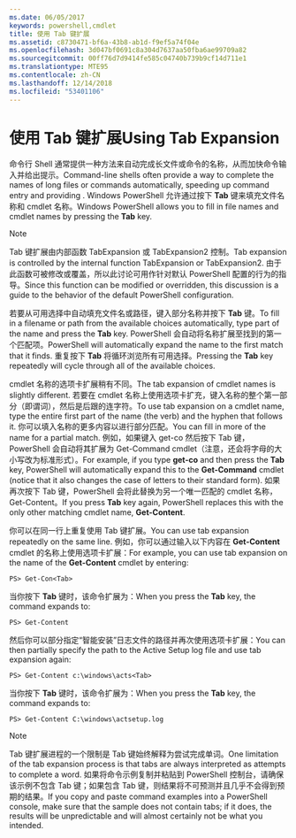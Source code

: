 ```yaml
---
ms.date: 06/05/2017
keywords: powershell,cmdlet
title: 使用 Tab 键扩展
ms.assetid: c8730471-bf6a-43b8-ab1d-f9ef5a74f04e
ms.openlocfilehash: 3d047bf0691c8a304d7637aa50fba6ae99709a82
ms.sourcegitcommit: 00ff76d7d9414fe585c04740b739b9cf14d711e1
ms.translationtype: MTE95
ms.contentlocale: zh-CN
ms.lasthandoff: 12/14/2018
ms.locfileid: "53401106"
---
```

# <a name="using-tab-expansion"></a><span data-ttu-id="275fb-103">使用 Tab 键扩展</span><span class="sxs-lookup"><span data-stu-id="275fb-103">Using Tab Expansion</span></span>

<span data-ttu-id="275fb-104">命令行 Shell 通常提供一种方法来自动完成长文件或命令的名称，从而加快命令输入并给出提示。</span><span class="sxs-lookup"><span data-stu-id="275fb-104">Command-line shells often provide a way to complete the names of long files or commands automatically, speeding up command entry and providing .</span></span> <span data-ttu-id="275fb-105">Windows PowerShell 允许通过按下 **Tab** 键来填充文件名称和 cmdlet 名称。</span><span class="sxs-lookup"><span data-stu-id="275fb-105">Windows PowerShell allows you to fill in file names and cmdlet names by pressing the **Tab** key.</span></span>

> [!NOTE]
> <span data-ttu-id="275fb-106">Tab 键扩展由内部函数 TabExpansion 或 TabExpansion2 控制。</span><span class="sxs-lookup"><span data-stu-id="275fb-106">Tab expansion is controlled by the internal function TabExpansion or TabExpansion2.</span></span> <span data-ttu-id="275fb-107">由于此函数可被修改或覆盖，所以此讨论可用作针对默认 PowerShell 配置的行为的指导。</span><span class="sxs-lookup"><span data-stu-id="275fb-107">Since this function can be modified or overridden, this discussion is a guide to the behavior of the default PowerShell configuration.</span></span>

<span data-ttu-id="275fb-108">若要从可用选择中自动填充文件名或路径，键入部分名称并按下 **Tab** 键。</span><span class="sxs-lookup"><span data-stu-id="275fb-108">To fill in a filename or path from the available choices automatically, type part of the name and press the **Tab** key.</span></span> <span data-ttu-id="275fb-109">PowerShell 会自动将名称扩展至找到的第一个匹配项。</span><span class="sxs-lookup"><span data-stu-id="275fb-109">PowerShell will automatically expand the name to the first match that it finds.</span></span> <span data-ttu-id="275fb-110">重复按下 **Tab** 将循环浏览所有可用选择。</span><span class="sxs-lookup"><span data-stu-id="275fb-110">Pressing the **Tab** key repeatedly will cycle through all of the available choices.</span></span>

<span data-ttu-id="275fb-111">cmdlet 名称的选项卡扩展稍有不同。</span><span class="sxs-lookup"><span data-stu-id="275fb-111">The tab expansion of cmdlet names is slightly different.</span></span> <span data-ttu-id="275fb-112">若要在 cmdlet 名称上使用选项卡扩充，键入名称的整个第一部分（即谓词），然后是后跟的连字符。</span><span class="sxs-lookup"><span data-stu-id="275fb-112">To use tab expansion on a cmdlet name, type the entire first part of the name (the verb) and the hyphen that follows it.</span></span> <span data-ttu-id="275fb-113">你可以填入名称的更多内容以进行部分匹配。</span><span class="sxs-lookup"><span data-stu-id="275fb-113">You can fill in more of the name for a partial match.</span></span> <span data-ttu-id="275fb-114">例如，如果键入 get-co 然后按下 Tab 键，PowerShell 会自动将其扩展为 Get-Command cmdlet（注意，还会将字母的大小写改为标准形式）。</span><span class="sxs-lookup"><span data-stu-id="275fb-114">For example, if you type **get-co** and then press the **Tab** key, PowerShell will automatically expand this to the **Get-Command** cmdlet (notice that it also changes the case of letters to their standard form).</span></span> <span data-ttu-id="275fb-115">如果再次按下 Tab 键，PowerShell 会将此替换为另一个唯一匹配的 cmdlet 名称，Get-Content。</span><span class="sxs-lookup"><span data-stu-id="275fb-115">If you press **Tab** key again, PowerShell replaces this with the only other matching cmdlet name, **Get-Content**.</span></span>

<span data-ttu-id="275fb-116">你可以在同一行上重复使用 Tab 键扩展。</span><span class="sxs-lookup"><span data-stu-id="275fb-116">You can use tab expansion repeatedly on the same line.</span></span> <span data-ttu-id="275fb-117">例如，你可以通过输入以下内容在 **Get-Content** cmdlet 的名称上使用选项卡扩展：</span><span class="sxs-lookup"><span data-stu-id="275fb-117">For example, you can use tab expansion on the name of the **Get-Content** cmdlet by entering:</span></span>

```
PS> Get-Con<Tab>
```

<span data-ttu-id="275fb-118">当你按下 **Tab** 键时，该命令扩展为：</span><span class="sxs-lookup"><span data-stu-id="275fb-118">When you press the **Tab** key, the command expands to:</span></span>

```
PS> Get-Content
```

<span data-ttu-id="275fb-119">然后你可以部分指定“智能安装”日志文件的路径并再次使用选项卡扩展：</span><span class="sxs-lookup"><span data-stu-id="275fb-119">You can then partially specify the path to the Active Setup log file and use tab expansion again:</span></span>

```
PS> Get-Content c:\windows\acts<Tab>
```

<span data-ttu-id="275fb-120">当你按下 **Tab** 键时，该命令扩展为：</span><span class="sxs-lookup"><span data-stu-id="275fb-120">When you press the **Tab** key, the command expands to:</span></span>

```
PS> Get-Content C:\windows\actsetup.log
```

> [!NOTE]
> <span data-ttu-id="275fb-121">Tab 键扩展进程的一个限制是 Tab 键始终解释为尝试完成单词。</span><span class="sxs-lookup"><span data-stu-id="275fb-121">One limitation of the tab expansion process is that tabs are always interpreted as attempts to complete a word.</span></span> <span data-ttu-id="275fb-122">如果将命令示例复制并粘贴到 PowerShell 控制台，请确保该示例不包含 Tab 键；如果包含 Tab 键，则结果将不可预测并且几乎不会得到预期的结果。</span><span class="sxs-lookup"><span data-stu-id="275fb-122">If you copy and paste command examples into a PowerShell console, make sure that the sample does not contain tabs; if it does, the results will be unpredictable and will almost certainly not be what you intended.</span></span>